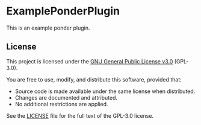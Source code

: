 # ExamplePonderPlugin
This is an example ponder plugin.

## License

This project is licensed under the [GNU General Public License v3.0](LICENSE) (GPL-3.0).

You are free to use, modify, and distribute this software, provided that:
- Source code is made available under the same license when distributed.
- Changes are documented and attributed.
- No additional restrictions are applied.

See the [LICENSE](LICENSE) file for the full text of the GPL-3.0 license.
